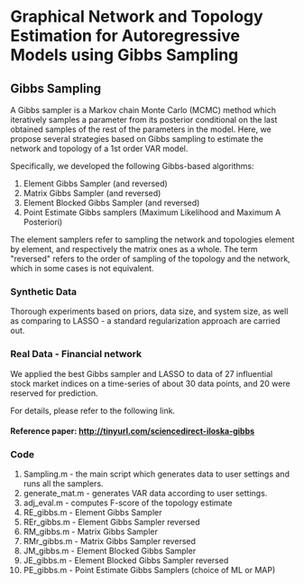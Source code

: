 # Graphical Network and Topology Estimation for Autoregressive Models using Gibbs Sampling

## Gibbs Sampling
A Gibbs sampler is a Markov chain Monte Carlo (MCMC) method which iteratively samples a parameter from its posterior conditional on the last obtained samples of the rest of the parameters in the model.
Here, we propose several strategies based on Gibbs sampling to estimate the network and topology of a 1st order VAR model.

Specifically, we developed the following Gibbs-based algorithms:
1. Element Gibbs Sampler (and reversed)
2. Matrix Gibbs Sampler (and reversed)
3. Element Blocked Gibbs Sampler (and reversed)
4. Point Estimate Gibbs samplers (Maximum Likelihood and Maximum A Posteriori)

The element samplers refer to sampling the network and topologies element by element, and respectively the matrix ones as a whole.
The term "reversed" refers to the order of sampling of the topology and the network, which in some cases is not equivalent.

### Synthetic Data
Thorough experiments based on priors, data size, and system size, as well as comparing to LASSO - a standard regularization approach are carried out.

### Real Data - Financial network
We applied the best Gibbs sampler and LASSO to data of 27 influential stock market indices on a time-series of about 30 data points, and 20 were reserved for prediction. 

For details, please refer to the following link.
#### Reference paper: http://tinyurl.com/sciencedirect-iloska-gibbs

### Code

1. Sampling.m  - the main script which generates data to user settings and runs all the samplers.
2. generate_mat.m - generates VAR data according to user settings.
3. adj_eval.m - computes F-score of the topology estimate
4. RE_gibbs.m - Element Gibbs Sampler
5. REr_gibbs.m - Element Gibbs Sampler reversed
6. RM_gibbs.m - Matrix Gibbs Sampler
7. RMr_gibbs.m - Matrix Gibbs Sampler reversed
8. JM_gibbs.m - Element Blocked Gibbs Sampler
9. JE_gibbs.m - Element Blocked Gibbs Sampler reversed
10. PE_gibbs.m - Point Estimate Gibbs Samplers (choice of ML or MAP)
    

